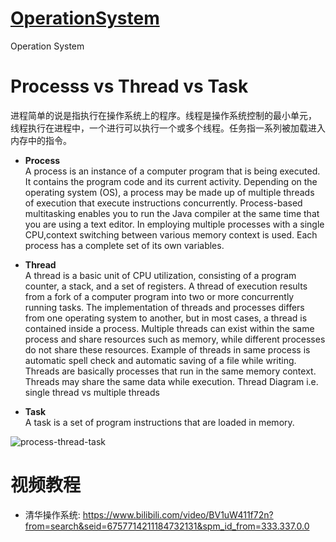 # [OperationSystem](https://en.wikipedia.org/wiki/Operating_system)
Operation System

# Processs vs Thread vs Task
进程简单的说是指执行在操作系统上的程序。线程是操作系统控制的最小单元， 线程执行在进程中，一个进行可以执行一个或多个线程。任务指一系列被加载进入内存中的指令。

+ **Process**  
A process is an instance of a computer program that is being executed. It contains the program code and its current activity. Depending on the operating system (OS), a process may be made up of multiple threads of execution that execute instructions concurrently. Process-based multitasking enables you to run the Java compiler at the same time that you are using a text editor. In employing multiple processes with a single CPU,context switching between various memory context is used. Each process has a complete set of its own variables.

+ **Thread**  
A thread is a basic unit of CPU utilization, consisting of a program counter, a stack, and a set of registers. A thread of execution results from a fork of a computer program into two or more concurrently running tasks. The implementation of threads and processes differs from one operating system to another, but in most cases, a thread is contained inside a process. Multiple threads can exist within the same process and share resources such as memory, while different processes do not share these resources. Example of threads in same process is automatic spell check and automatic saving of a file while writing. Threads are basically processes that run in the same memory context. Threads may share the same data while execution. Thread Diagram i.e. single thread vs multiple threads

+ **Task**  
A task is a set of program instructions that are loaded in memory.

![process-thread-task](https://github.com/FL-LearningGroup/OperationSystem/blob/main/process-thread-task.png)

# 视频教程

+ 清华操作系统: https://www.bilibili.com/video/BV1uW411f72n?from=search&seid=6757714211184732131&spm_id_from=333.337.0.0
